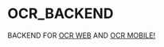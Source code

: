 # OCR_BACKEND
BACKEND FOR [OCR WEB](https://github.com/ASMohamedRiFaheemAnver/OCRTextRecognizationApplication.git)
AND [OCR MOBILE!](https://github.com/ASMohamedRiFaheemAnver/OCRMobile)
